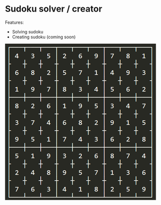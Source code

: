 # Sudoku solver / creator

Features:
- Solving sudoku
- Creating sudoku (coming soon)

![](https://github.com/ejdam87/sudoku/blob/master/showcase.png)
